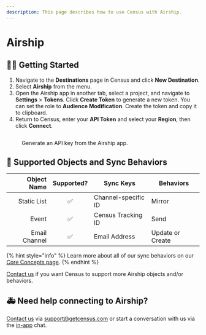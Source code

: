 ```yaml
---
description: This page describes how to use Census with Airship.
---
```


# Airship

## 🏃‍♀️ Getting Started

1. Navigate to the **Destinations** page in Census and click **New Destination**.
2. Select **Airship** from the menu.
3. Open the Airship app in another tab, select a project, and navigate to **Settings** > **Tokens**. Click **Create Token** to generate a new token. You can set the role to **Audience Modification**. Create the token and copy it to clipboard.
4. Return to Census, enter your **API Token** and select your **Region**, then click **Connect**.

<figure><img src="../.gitbook/assets/airship.png" alt=""><figcaption><p>Generate an API key from the Airship app.</p></figcaption></figure>

## 🔀 Supported Objects and Sync Behaviors <a href="#supported-objects-and-sync-behaviors" id="supported-objects-and-sync-behaviors"></a>

| **Object Name** | **Supported?** | **Sync Keys**  | **Behaviors**    |
|----------------:| :------------: | ---------------- |------------------|
|     Static List | ✅ | Channel-specific ID | Mirror           |
|           Event | ✅ | Census Tracking ID | Send             |
|   Email Channel | ✅ | Email Address | Update or Create |

{% hint style="info" %}
Learn more about all of our sync behaviors on our [Core Concepts page](../basics/core-concept/#the-different-sync-behaviors).
{% endhint %}

[Contact us](mailto:support@getcensus.com) if you want Census to support more Airship objects and/or behaviors.

## 🚑 Need help connecting to Airship?

[Contact us](mailto:support@getcensus.com) via support@getcensus.com or start a conversation with us via the [in-app](https://app.getcensus.com) chat.
